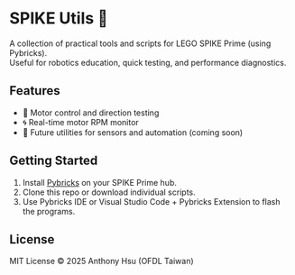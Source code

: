 # SPIKE Utils 🚀

A collection of practical tools and scripts for LEGO SPIKE Prime (using Pybricks).  
Useful for robotics education, quick testing, and performance diagnostics.

## Features

- 🔧 Motor control and direction testing
- 🌀 Real-time motor RPM monitor
- 🧪 Future utilities for sensors and automation (coming soon)

## Getting Started

1. Install [Pybricks](https://pybricks.com/) on your SPIKE Prime hub.
2. Clone this repo or download individual scripts.
3. Use Pybricks IDE or Visual Studio Code + Pybricks Extension to flash the programs.

## License

MIT License © 2025 Anthony Hsu (OFDL Taiwan)
